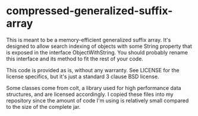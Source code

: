 compressed-generalized-suffix-array
===================================

This is meant to be a memory-efficient generalized suffix array. It's designed to allow search indexing of objects with some String property that is exposed in the interface ObjectWithString. You should probably rename this interface and its method to fit the rest of your code.

This code is provided as is, without any warranty. See LICENSE for the license specifics, but it's just a standard 3 clause BSD license.

Some classes come from colt, a library used for high performance data structures, and are licensed accordingly. I copied these files into my repository since the amount of code I'm using is relatively small compared to the size of the complete jar.
